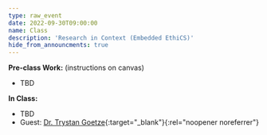 ```yaml
---
type: raw_event
date: 2022-09-30T09:00:00
name: Class
description: 'Research in Context (Embedded EthiCS)'
hide_from_announcments: true
---
```


**Pre-class Work:** (instructions on canvas)
* TBD

**In Class:**
* TBD
* Guest: [Dr. Trystan Goetze](https://www.trystangoetze.ca/){:target="_blank"}{:rel="noopener noreferrer"}
